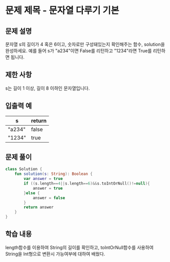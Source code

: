 # 문제 제목 - 문자열 다루기 기본
## 문제 설명
문자열 s의 길이가 4 혹은 6이고, 숫자로만 구성돼있는지 확인해주는 함수, solution을 완성하세요. 예를 들어 s가 "a234"이면 False를 리턴하고 "1234"라면 True를 리턴하면 됩니다.

## 제한 사항
s는 길이 1 이상, 길이 8 이하인 문자열입니다.
## 입출력 예
s	| return
---|---|
"a234"	| false
"1234"	| true
## 문제 풀이
``` kotlin
class Solution {
    fun solution(s: String): Boolean {
        var answer = true
        if ((s.length==4||s.length==6)&&s.toIntOrNull()!=null){
            answer = true
        }else {
            answer = false
        }
        return answer
    }
}
```
## 학습 내용
length함수를 이용하여 String의 길이를 확인하고, toIntOrNull함수를 사용하여 String을 Int형으로 변환시 가능여부에 대하여 배웠다.


